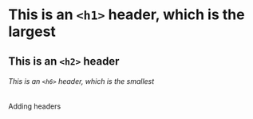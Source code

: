# This is an `<h1>` header, which is the largest

## This is an `<h2>` header

###### This is an `<h6>` header, which is the smallest
Adding headers 

